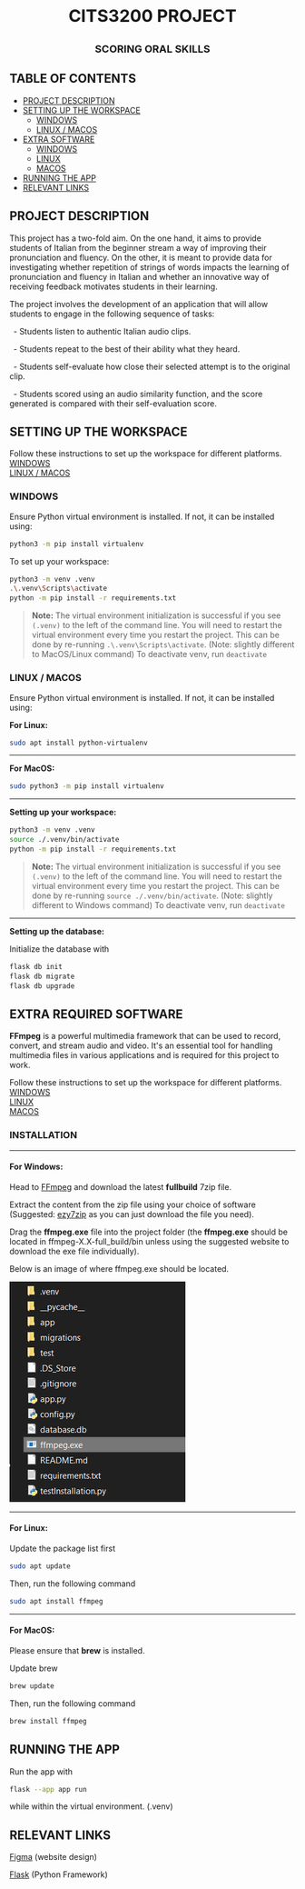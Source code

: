<!-- Using HTML markdown so as to not mess with auto table of contents generation. -->
<p style="font-size:30px;text-align:center"><strong>CITS3200 PROJECT</strong></p>  
<p style="font-size:18px;text-align:center"><strong>SCORING ORAL SKILLS</strong></p> 

<h2> TABLE OF CONTENTS </h2>  

- [PROJECT DESCRIPTION](#project-description)
- [SETTING UP THE WORKSPACE](#setting-up-the-workspace)
  - [WINDOWS](#windows)
  - [LINUX / MACOS](#linux--macos)
- [EXTRA SOFTWARE](#extra-required-software)
  - [WINDOWS](#for-windows)
  - [LINUX](#for-linux)
  - [MACOS](#for-macos)
- [RUNNING THE APP](#running-the-app)
- [RELEVANT LINKS](#relevant-links)

## PROJECT DESCRIPTION
This project has a two-fold aim. On the one hand, it aims to provide students of Italian from the beginner stream a way of improving their pronunciation and fluency. On the other, it is meant to provide data for investigating whether repetition of strings of words impacts the learning of pronunciation and fluency in Italian and whether an innovative way of receiving feedback motivates students in their learning.  

The project involves the development of an application that will allow students to engage in the following sequence of tasks:  
<p>&ensp;- Students listen to authentic Italian audio clips.</p>  
<p>&ensp;- Students repeat to the best of their ability what they heard.</p>  
<p>&ensp;- Students self-evaluate how close their selected attempt is to the original clip.</p> 
<p>&ensp;- Students scored using an audio similarity function, and the score generated is compared with their self-evaluation score.</p>

## SETTING UP THE WORKSPACE

Follow these instructions to set up the workspace for different platforms.  
[WINDOWS](#windows)  
[LINUX / MACOS](#linux--macos)

### WINDOWS

Ensure Python virtual environment is installed. If not, it can be installed using:

```bash
python3 -m pip install virtualenv
```

To set up your workspace:

```bash
python3 -m venv .venv
.\.venv\Scripts\activate
python -m pip install -r requirements.txt
```

> **Note:** The virtual environment initialization is successful if you see `(.venv)` to the left of the command line. You will need to restart the virtual environment every time you restart the project. This can be done by re-running `.\.venv\Scripts\activate`. (Note: slightly different to MacOS/Linux command)
> To deactivate venv, run `deactivate`

### LINUX / MACOS

Ensure Python virtual environment is installed. If not, it can be installed using:

**For Linux:**
```bash
sudo apt install python-virtualenv
```
---
**For MacOS:**
```bash
sudo python3 -m pip install virtualenv
```
---
**Setting up your workspace:**

```bash
python3 -m venv .venv
source ./.venv/bin/activate
python -m pip install -r requirements.txt
```

> **Note:** The virtual environment initialization is successful if you see `(.venv)` to the left of the command line. You will need to restart the virtual environment every time you restart the project. This can be done by re-running `source ./.venv/bin/activate`. (Note: slightly different to Windows command)
> To deactivate venv, run `deactivate`
---
**Setting up the database:**

Initialize the database with
```bash
flask db init
flask db migrate
flask db upgrade
```

## EXTRA REQUIRED SOFTWARE
**FFmpeg** is a powerful multimedia framework that can be used to record, convert, and stream audio and video. It's an essential tool for handling multimedia files in various applications and is required for this project to work.

Follow these instructions to set up the workspace for different platforms.  
[WINDOWS](#for-windows)   
[LINUX](#for-linux)   
[MACOS](#for-macos) 

### INSTALLATION
---
#### For Windows:

Head to [FFmpeg](https://www.gyan.dev/ffmpeg/builds/) and download the latest **fullbuild** 7zip file.

Extract the content from the zip file using your choice of software (Suggested: [ezy7zip](https://www.ezyzip.com/unzip-7z-files.html) as you can just download the file you need).

Drag the **ffmpeg.exe** file into the project folder (the **ffmpeg.exe** should be located in ffmpeg-X.X-full_build/bin unless using the suggested website to download the exe file individually).

Below is an image of where ffmpeg.exe should be located.

![image depicting where ffmpeg.exe should be located](readmeImages\Capture.PNG)

---
#### For Linux:

Update the package list first
```bash
sudo apt update
```

Then, run the following command
```bash
sudo apt install ffmpeg
```
---
#### For MacOS:

Please ensure that **brew** is installed.

Update brew
```bash
brew update
```

Then, run the following command
```bash
brew install ffmpeg
```

## RUNNING THE APP
Run the app with  
```bash
flask --app app run
```
while within the virtual environment. (.venv)  

## RELEVANT LINKS
[Figma](https://www.figma.com/file/iRdR7IwBRmGQy51VEWec3x/Student-Login?type=design&node-id=0%3A1&mode=design&t=RxDeRqttoMxhIba1-1) (website design)

[Flask](https://flask.palletsprojects.com/en/2.3.x/) (Python Framework)

